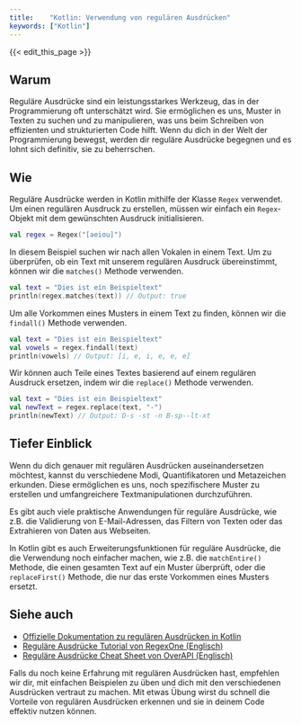 ```yaml
---
title:    "Kotlin: Verwendung von regulären Ausdrücken"
keywords: ["Kotlin"]
---
```


{{< edit_this_page >}}

## Warum

Reguläre Ausdrücke sind ein leistungsstarkes Werkzeug, das in der Programmierung oft unterschätzt wird. Sie ermöglichen es uns, Muster in Texten zu suchen und zu manipulieren, was uns beim Schreiben von effizienten und strukturierten Code hilft. Wenn du dich in der Welt der Programmierung bewegst, werden dir reguläre Ausdrücke begegnen und es lohnt sich definitiv, sie zu beherrschen.

## Wie
Reguläre Ausdrücke werden in Kotlin mithilfe der Klasse `Regex` verwendet. Um einen regulären Ausdruck zu erstellen, müssen wir einfach ein `Regex`-Objekt mit dem gewünschten Ausdruck initialisieren.

```Kotlin
val regex = Regex("[aeiou]")
```

In diesem Beispiel suchen wir nach allen Vokalen in einem Text. Um zu überprüfen, ob ein Text mit unserem regulären Ausdruck übereinstimmt, können wir die `matches()` Methode verwenden.

```Kotlin
val text = "Dies ist ein Beispieltext"
println(regex.matches(text)) // Output: true
```

Um alle Vorkommen eines Musters in einem Text zu finden, können wir die `findall()` Methode verwenden.

```Kotlin
val text = "Dies ist ein Beispieltext"
val vowels = regex.findall(text)
println(vowels) // Output: [i, e, i, e, e, e]
```

Wir können auch Teile eines Textes basierend auf einem regulären Ausdruck ersetzen, indem wir die `replace()` Methode verwenden.

```Kotlin
val text = "Dies ist ein Beispieltext"
val newText = regex.replace(text, "-")
println(newText) // Output: D-s -st -n B-sp--lt-xt
```

## Tiefer Einblick
Wenn du dich genauer mit regulären Ausdrücken auseinandersetzen möchtest, kannst du verschiedene Modi, Quantifikatoren und Metazeichen erkunden. Diese ermöglichen es uns, noch spezifischere Muster zu erstellen und umfangreichere Textmanipulationen durchzuführen.

Es gibt auch viele praktische Anwendungen für reguläre Ausdrücke, wie z.B. die Validierung von E-Mail-Adressen, das Filtern von Texten oder das Extrahieren von Daten aus Webseiten.

In Kotlin gibt es auch Erweiterungsfunktionen für reguläre Ausdrücke, die die Verwendung noch einfacher machen, wie z.B. die `matchEntire()` Methode, die einen gesamten Text auf ein Muster überprüft, oder die `replaceFirst()` Methode, die nur das erste Vorkommen eines Musters ersetzt.

## Siehe auch
- [Offizielle Dokumentation zu regulären Ausdrücken in Kotlin](https://kotlinlang.org/docs/regexp.html)
- [Reguläre Ausdrücke Tutorial von RegexOne (Englisch)](https://regexone.com/)
- [Reguläre Ausdrücke Cheat Sheet von OverAPI (Englisch)](http://overapi.com/regex)

Falls du noch keine Erfahrung mit regulären Ausdrücken hast, empfehlen wir dir, mit einfachen Beispielen zu üben und dich mit den verschiedenen Ausdrücken vertraut zu machen. Mit etwas Übung wirst du schnell die Vorteile von regulären Ausdrücken erkennen und sie in deinem Code effektiv nutzen können.